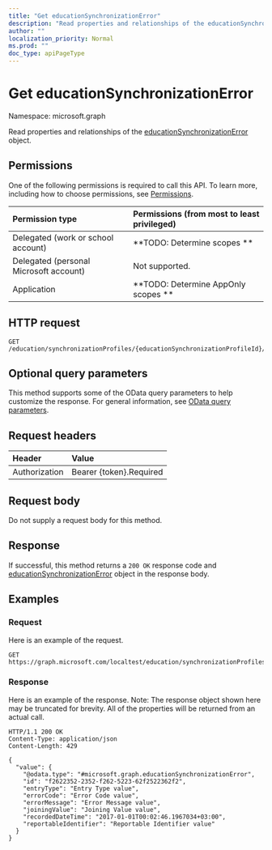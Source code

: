 ```yaml
---
title: "Get educationSynchronizationError"
description: "Read properties and relationships of the educationSynchronizationError object."
author: ""
localization_priority: Normal
ms.prod: ""
doc_type: apiPageType
---
```


# Get educationSynchronizationError

Namespace: microsoft.graph

Read properties and relationships of the [educationSynchronizationError](../resources/educationsynchronizationerror.md) object.

## Permissions
One of the following permissions is required to call this API. To learn more, including how to choose permissions, see [Permissions](/concepts/permissions-reference.md).

|Permission type|Permissions (from most to least privileged)|
|:---|:---|
|Delegated (work or school account)|**TODO: Determine scopes **|
|Delegated (personal Microsoft account)|Not supported.|
|Application|**TODO: Determine AppOnly scopes **|

## HTTP request
<!-- {
  "blockType": "ignored"
}
-->
``` http
GET /education/synchronizationProfiles/{educationSynchronizationProfileId}/errors/{educationSynchronizationErrorId}
```

## Optional query parameters
This method supports some of the OData query parameters to help customize the response. For general information, see [OData query parameters](/graph/query-parameters).

## Request headers
|Header|Value|
|:---|:---|
|Authorization|Bearer {token}.Required|

## Request body
Do not supply a request body for this method.

## Response
If successful, this method returns a `200 OK` response code and [educationSynchronizationError](../resources/educationsynchronizationerror.md) object in the response body.

## Examples

### Request
Here is an example of the request.
<!-- {
  "blockType": "request",
  "name": "get_educationsynchronizationerror"
}
-->
``` http
GET https://graph.microsoft.com/localtest/education/synchronizationProfiles/{educationSynchronizationProfileId}/errors/{educationSynchronizationErrorId}
```

### Response
Here is an example of the response. Note: The response object shown here may be truncated for brevity. All of the properties will be returned from an actual call.
<!-- {
  "blockType": "response",
  "truncated": true,
  "@odata.type": "microsoft.graph.educationSynchronizationError"
}
-->
``` http
HTTP/1.1 200 OK
Content-Type: application/json
Content-Length: 429

{
  "value": {
    "@odata.type": "#microsoft.graph.educationSynchronizationError",
    "id": "f2622352-2352-f262-5223-62f2522362f2",
    "entryType": "Entry Type value",
    "errorCode": "Error Code value",
    "errorMessage": "Error Message value",
    "joiningValue": "Joining Value value",
    "recordedDateTime": "2017-01-01T00:02:46.1967034+03:00",
    "reportableIdentifier": "Reportable Identifier value"
  }
}
```

